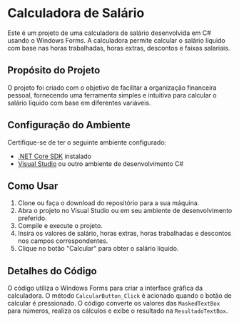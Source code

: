 # Calculadora de Salário

Este é um projeto de uma calculadora de salário desenvolvida em C# usando o Windows Forms. A calculadora permite calcular o salário líquido com base nas horas trabalhadas, horas extras, descontos e faixas salariais.

## Propósito do Projeto

O projeto foi criado com o objetivo de facilitar a organização financeira pessoal, fornecendo uma ferramenta simples e intuitiva para calcular o salário líquido com base em diferentes variáveis.

## Configuração do Ambiente

Certifique-se de ter o seguinte ambiente configurado:

- [.NET Core SDK](https://dotnet.microsoft.com/download) instalado
- [Visual Studio](https://visualstudio.microsoft.com/pt-br/) ou outro ambiente de desenvolvimento C#

## Como Usar

1. Clone ou faça o download do repositório para a sua máquina.
2. Abra o projeto no Visual Studio ou em seu ambiente de desenvolvimento preferido.
3. Compile e execute o projeto.
4. Insira os valores de salário, horas extras, horas trabalhadas e descontos nos campos correspondentes.
5. Clique no botão "Calcular" para obter o salário líquido.

## Detalhes do Código

O código utiliza o Windows Forms para criar a interface gráfica da calculadora. O método `CalcularButton_Click` é acionado quando o botão de calcular é pressionado. O código converte os valores das `MaskedTextBox` para números, realiza os cálculos e exibe o resultado na `ResultadoTextBox`.

